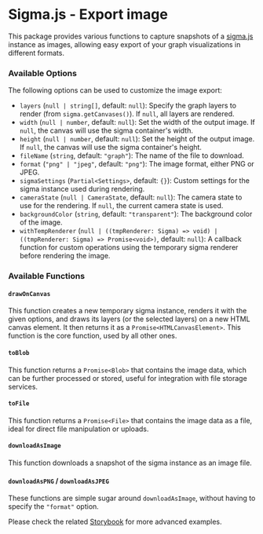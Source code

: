# Sigma.js - Export image

This package provides various functions to capture snapshots of a [sigma.js](https://www.sigmajs.org/) instance as images, allowing easy export of your graph visualizations in different formats.

### Available Options

The following options can be used to customize the image export:

- `layers` (`null | string[]`, default: `null`): Specify the graph layers to render (from `sigma.getCanvases()`). If `null`, all layers are rendered.
- `width` (`null | number`, default: `null`): Set the width of the output image. If `null`, the canvas will use the sigma container's width.
- `height` (`null | number`, default: `null`): Set the height of the output image. If `null`, the canvas will use the sigma container's height.
- `fileName` (`string`, default: `"graph"`): The name of the file to download.
- `format` (`"png" | "jpeg"`, default: `"png"`): The image format, either PNG or JPEG.
- `sigmaSettings` (`Partial<Settings>`, default: `{}`): Custom settings for the sigma instance used during rendering.
- `cameraState` (`null | CameraState`, default: `null`): The camera state to use for the rendering. If `null`, the current camera state is used.
- `backgroundColor` (`string`, default: `"transparent"`): The background color of the image.
- `withTempRenderer` (`null | ((tmpRenderer: Sigma) => void) | ((tmpRenderer: Sigma) => Promise<void>)`, default: `null`): A callback function for custom operations using the temporary sigma renderer before rendering the image.

### Available Functions

#### `drawOnCanvas`

This function creates a new temporary sigma instance, renders it with the given options, and draws its layers (or the selected layers) on a new HTML canvas element. It then returns it as a `Promise<HTMLCanvasElement>`. This function is the core function, used by all other ones.

#### `toBlob`

This function returns a `Promise<Blob>` that contains the image data, which can be further processed or stored, useful for integration with file storage services.

#### `toFile`

This function returns a `Promise<File>` that contains the image data as a file, ideal for direct file manipulation or uploads.

#### `downloadAsImage`

This function downloads a snapshot of the sigma instance as an image file.

#### `downloadAsPNG` / `downloadAsJPEG`

These functions are simple sugar around `downloadAsImage`, without having to specify the `"format"` option.

Please check the related [Storybook](https://github.com/jacomyal/sigma.js/tree/main/packages/storybook/stories/3-additional-packages/export-image) for more advanced examples.

